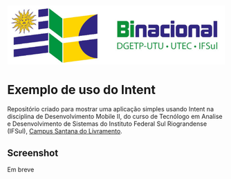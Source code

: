 <p align="center">
    <a href="http://www.santana.ifsul.edu.br/" target="_blank">
    <img src="IFSul-banner.jpg">
    </a>
</p>

# Exemplo de uso do Intent

Repositório criado para mostrar uma aplicação simples usando Intent na disciplina de
Desenvolvimento Mobile II, do curso de Tecnólogo em Analise e Desenvolvimento de Sistemas do
Instituto Federal Sul Riograndense (IFSul), [Campus Santana do Livramento](http://www.santana.ifsul.edu.br/).

## Screenshot

Em breve